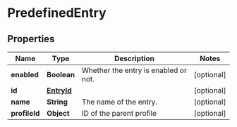 # PredefinedEntry

## Properties
Name | Type | Description | Notes
------------ | ------------- | ------------- | -------------
**enabled** | **Boolean** | Whether the entry is enabled or not. |  [optional]
**id** | [**EntryId**](EntryId.md) |  |  [optional]
**name** | **String** | The name of the entry. |  [optional]
**profileId** | **Object** | ID of the parent profile |  [optional]
